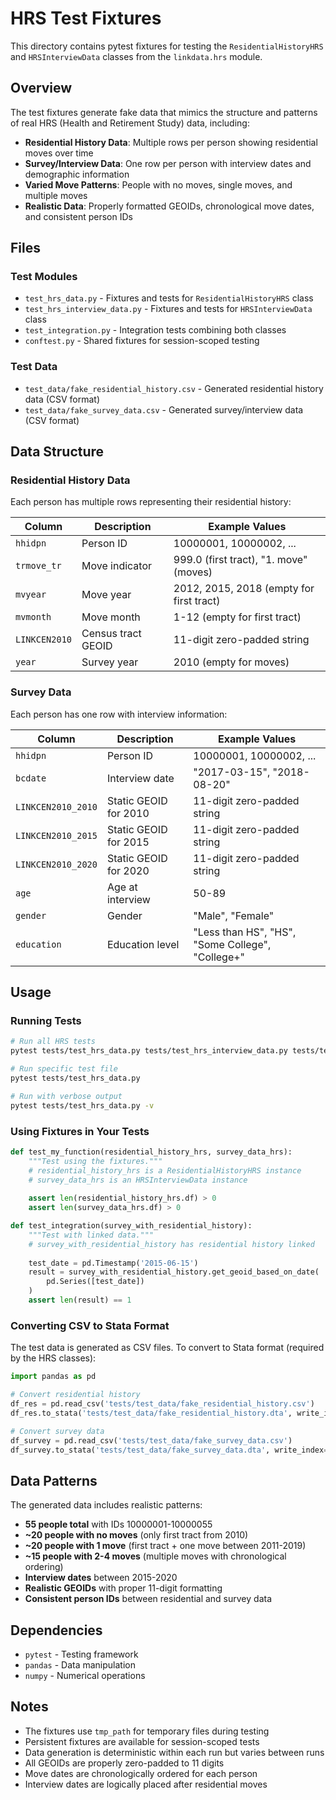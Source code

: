 # HRS Test Fixtures

This directory contains pytest fixtures for testing the `ResidentialHistoryHRS` and `HRSInterviewData` classes from the `linkdata.hrs` module.

## Overview

The test fixtures generate fake data that mimics the structure and patterns of real HRS (Health and Retirement Study) data, including:

- **Residential History Data**: Multiple rows per person showing residential moves over time
- **Survey/Interview Data**: One row per person with interview dates and demographic information
- **Varied Move Patterns**: People with no moves, single moves, and multiple moves
- **Realistic Data**: Properly formatted GEOIDs, chronological move dates, and consistent person IDs

## Files

### Test Modules
- `test_hrs_data.py` - Fixtures and tests for `ResidentialHistoryHRS` class
- `test_hrs_interview_data.py` - Fixtures and tests for `HRSInterviewData` class  
- `test_integration.py` - Integration tests combining both classes
- `conftest.py` - Shared fixtures for session-scoped testing

### Test Data
- `test_data/fake_residential_history.csv` - Generated residential history data (CSV format)
- `test_data/fake_survey_data.csv` - Generated survey/interview data (CSV format)

## Data Structure

### Residential History Data
Each person has multiple rows representing their residential history:

| Column | Description | Example Values |
|--------|-------------|----------------|
| `hhidpn` | Person ID | 10000001, 10000002, ... |
| `trmove_tr` | Move indicator | 999.0 (first tract), "1. move" (moves) |
| `mvyear` | Move year | 2012, 2015, 2018 (empty for first tract) |
| `mvmonth` | Move month | 1-12 (empty for first tract) |
| `LINKCEN2010` | Census tract GEOID | 11-digit zero-padded string |
| `year` | Survey year | 2010 (empty for moves) |

### Survey Data
Each person has one row with interview information:

| Column | Description | Example Values |
|--------|-------------|----------------|
| `hhidpn` | Person ID | 10000001, 10000002, ... |
| `bcdate` | Interview date | "2017-03-15", "2018-08-20" |
| `LINKCEN2010_2010` | Static GEOID for 2010 | 11-digit zero-padded string |
| `LINKCEN2010_2015` | Static GEOID for 2015 | 11-digit zero-padded string |
| `LINKCEN2010_2020` | Static GEOID for 2020 | 11-digit zero-padded string |
| `age` | Age at interview | 50-89 |
| `gender` | Gender | "Male", "Female" |
| `education` | Education level | "Less than HS", "HS", "Some College", "College+" |

## Usage

### Running Tests

```bash
# Run all HRS tests
pytest tests/test_hrs_data.py tests/test_hrs_interview_data.py tests/test_integration.py

# Run specific test file
pytest tests/test_hrs_data.py

# Run with verbose output
pytest tests/test_hrs_data.py -v
```

### Using Fixtures in Your Tests

```python
def test_my_function(residential_history_hrs, survey_data_hrs):
    """Test using the fixtures."""
    # residential_history_hrs is a ResidentialHistoryHRS instance
    # survey_data_hrs is an HRSInterviewData instance
    
    assert len(residential_history_hrs.df) > 0
    assert len(survey_data_hrs.df) > 0

def test_integration(survey_with_residential_history):
    """Test with linked data."""
    # survey_with_residential_history has residential history linked
    
    test_date = pd.Timestamp('2015-06-15')
    result = survey_with_residential_history.get_geoid_based_on_date(
        pd.Series([test_date])
    )
    assert len(result) == 1
```

### Converting CSV to Stata Format

The test data is generated as CSV files. To convert to Stata format (required by the HRS classes):

```python
import pandas as pd

# Convert residential history
df_res = pd.read_csv('tests/test_data/fake_residential_history.csv')
df_res.to_stata('tests/test_data/fake_residential_history.dta', write_index=False)

# Convert survey data  
df_survey = pd.read_csv('tests/test_data/fake_survey_data.csv')
df_survey.to_stata('tests/test_data/fake_survey_data.dta', write_index=False)
```

## Data Patterns

The generated data includes realistic patterns:

- **55 people total** with IDs 10000001-10000055
- **~20 people with no moves** (only first tract from 2010)
- **~20 people with 1 move** (first tract + one move between 2011-2019)
- **~15 people with 2-4 moves** (multiple moves with chronological ordering)
- **Interview dates** between 2015-2020
- **Realistic GEOIDs** with proper 11-digit formatting
- **Consistent person IDs** between residential and survey data

## Dependencies

- `pytest` - Testing framework
- `pandas` - Data manipulation
- `numpy` - Numerical operations

## Notes

- The fixtures use `tmp_path` for temporary files during testing
- Persistent fixtures are available for session-scoped tests
- Data generation is deterministic within each run but varies between runs
- All GEOIDs are properly zero-padded to 11 digits
- Move dates are chronologically ordered for each person
- Interview dates are logically placed after residential moves
